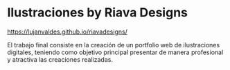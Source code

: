 # Ilustraciones by Riava Designs 

https://lujanvaldes.github.io/riavadesigns/


El trabajo final consiste en la creación de un portfolio web de ilustraciones digitales, teniendo como objetivo principal presentar de manera profesional y atractiva las creaciones realizadas.





